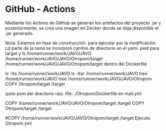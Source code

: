 # GitHub - Actions

Mediante los Actions de GitHub se generan los artefactos del proyecto .jar y posteriormente, se crea una imagen en Docker donde se deja disponible el .jar generado.


Nota:
Estamos en fase de construcción.
para ejecutar por la modificación cd parte de la rama
se incorporó cambio de directorio en el yaml. 
pwd para target y ls 
/home/runner/work/JAVO/JAVO  
/home/runner/work/JAVO/JAVO/Otropom/target
/home/runner/work/JAVO/JAVO/Otropom/target dentro del Dockerfile  

ls -lta /home/runner/work/JAVO
ls -ltar /home/runner/work/JAVO
tree /home/runner/work/JAVO
 tree /home/runner/work/JAVO/JAVO/Otropom
 COPY Otropom/target /target

quito pom del directorio raiz.
file: ./Otropom/Dockerfile en mail.yml

COPY /home/runner/work/JAVO/JAVO/Otropom/target /target
COPY Otropom/target /target

#COPY /home/runner/work/JAVO/JAVO/Otropom/target /target
Ejecuto Otropom.yml
